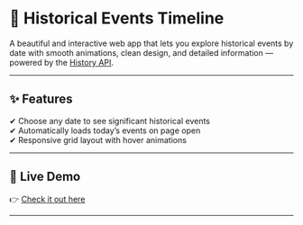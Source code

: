 # 📜 Historical Events Timeline

A beautiful and interactive web app that lets you explore historical events by date with smooth animations, clean design, and detailed information — powered by the [History API](https://history.muffinlabs.com/).

---

## ✨ Features
✔ Choose any date to see significant historical events  
✔ Automatically loads today’s events on page open  
✔ Responsive grid layout with hover animations  

---

## 🚀 Live Demo  
👉 [Check it out here](https://aishi1528.github.io/Historical-Events-Timeline/)

---

